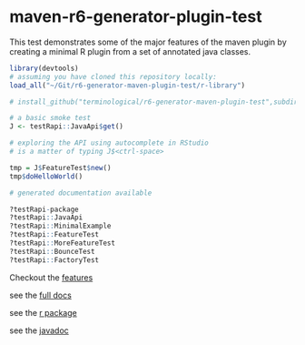 # maven-r6-generator-plugin-test

This test demonstrates some of the major features of the maven plugin by creating a minimal R plugin from a set of annotated java classes.

```R
library(devtools)
# assuming you have cloned this repository locally:
load_all("~/Git/r6-generator-maven-plugin-test/r-library")

# install_github("terminological/r6-generator-maven-plugin-test",subdir="r-library")

# a basic smoke test
J <- testRapi::JavaApi$get()

# exploring the API using autocomplete in RStudio
# is a matter of typing J$<ctrl-space> 

tmp = J$FeatureTest$new()
tmp$doHelloWorld()

# generated documentation available

?testRapi-package
?testRapi::JavaApi
?testRapi::MinimalExample
?testRapi::FeatureTest
?testRapi::MoreFeatureTest
?testRapi::BounceTest
?testRapi::FactoryTest

```

Checkout the [features](https://terminological.github.io/r6-generator-maven-plugin-test/r-library/docs/articles/R6-generator-features.html)

see the [full docs](https://terminological.github.io/r6-generator-maven-plugin-test/)

see the [r package](https://terminological.github.io/r6-generator-maven-plugin-test/r-library/docs/)

see the [javadoc](https://terminological.github.io/r6-generator-maven-plugin-test/r-library/docs/javadoc/)

